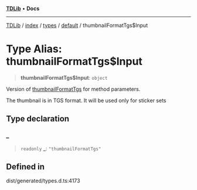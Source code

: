 [**TDLib**](../../../../../../README.md) • **Docs**

***

[TDLib](../../../../../../modules.md) / [index](../../../../../README.md) / [types](../../../README.md) / [default](../README.md) / thumbnailFormatTgs$Input

# Type Alias: thumbnailFormatTgs$Input

> **thumbnailFormatTgs$Input**: `object`

Version of [thumbnailFormatTgs](thumbnailFormatTgs.md) for method parameters.

The thumbnail is in TGS format. It will be used only for sticker sets

## Type declaration

### \_

> `readonly` **\_**: `"thumbnailFormatTgs"`

## Defined in

dist/generated/types.d.ts:4173
